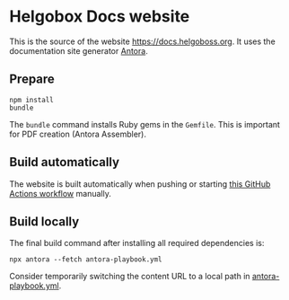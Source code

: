 # Helgobox Docs website

This is the source of the website https://docs.helgoboss.org. It uses the documentation site generator [Antora](https://antora.org/).

## Prepare

```shell
npm install
bundle
```

The `bundle` command installs Ruby gems in the `Gemfile`. This is important for PDF creation (Antora Assembler).

## Build automatically

The website is built automatically when pushing or starting [this GitHub Actions workflow](https://github.com/helgoboss/helgoboss.github.io/actions/workflows/publish.yml) manually.

## Build locally

The final build command after installing all required dependencies is:

```
npx antora --fetch antora-playbook.yml
```

Consider temporarily switching the content URL to a local path in [antora-playbook.yml]().